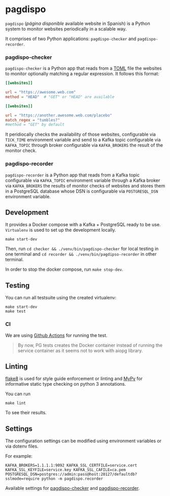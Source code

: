 # pagdispo

`pagdispo` (_página disponible_ available website in Spanish) is a
Python system to monitor websites periodically in a scalable way.

It comprises of two Python applications: `pagdispo-checker` and
`pagdispo-recorder`.

### pagdispo-checker

`pagdispo-checker` is a Python app that reads from a [TOML](https://toml.io/en/) file the websites to monitor
optionally matching a regular expression. It follows this format:

```toml
[[websites]]

url = "https://awesome.web.com"
method = "HEAD"  # "GET" or "HEAD" are available

[[websites]]

url = "https://another.awesome.web.com/placebo"
match_regex = "tumbles?"
#method = "GET" by default
```

It peridiocally checks the availability of those websites,
configurable via `TICK_TIME` environment variable and send to a Kafka
topic configurable via `KAFKA_TOPIC` through broker configurable via
`KAFKA_BROKERS` the result of the monitor check.

### pagdispo-recorder

`pagdispo-recorder` is a Python app that reads from a Kafka topic
configurable via `KAFKA_TOPIC` environment variable through a Kafka
broker via `KAFKA_BROKERS` the results of monitor checks of websites
and stores them in a PostgreSQL database whose DSN is configurable via
`POSTGRESQL_DSN` environment variable.

## Development

It provides a Docker compose with a Kafka + PostgreSQL ready to be
use. `Virtualenv` is used to set up the development locally.

```shell
make start-dev
```

Then, run `cd checker && ./venv/bin/pagdispo-checker` for local
testing in one terminal and `cd recorder &&
./venv/bin/pagdipso-recorder` in other terminal.

In order to stop the docker compose, run `make stop-dev`.

## Testing

You can run all testsuite using the created virtualenv:

```shell
make start-dev
make test
```

### CI

We are using [Github Actions](.github/workflows/python-app.yml) for
running the test.

> By now, PG tests creates the Docker container instead of running the
> service container as it seems not to work with aiopg library.

## Linting

[flake8](https://flake8.pycqa.org/en/latest/) is used for style guide
enforcement or linting and
[MyPy](https://mypy.readthedocs.io/en/stable/index.html) for
informative static type checking on python 3 annotations.

You can run
```
make lint
```

To see their results.

## Settings

The configuration settings can be modified using environment variables
or via dotenv files.

For example:

```
KAFKA_BROKERS=1.1.1.1:9092 KAFKA_SSL_CERTFILE=service.cert KAFKA_SSL_KEYFILE=service.key KAFKA_SSL_CAFILE=ca.pem POSTGRESQL_DSN=postgres://admin:pass@host:20127/defaultdb?sslmode=require python -m pagdispo.recorder
```

Available settings for
[pagdispo-checker](checker/pagdispo/checker/settings.py) and [pagdispo-recorder](recorder/pagdispo/recorder/settings.py).
